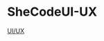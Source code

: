 # SheCodeUI-UX
[UI/UX](https://www.figma.com/design/rJ1d9kYhIswhDkvERppv4F/She-first-task?node-id=75-5&t=XAMjeMYzeNFJDUCl-1)
